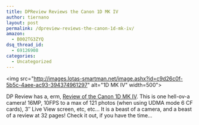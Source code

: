 ```yaml
---
title: DPReview Reviews the Canon 1D MK IV
author: tiernano
layout: post
permalink: /dpreview-reviews-the-canon-1d-mk-iv/
amazon:
  - B002TG3ZYQ
dsq_thread_id:
  - 69126908
categories:
  - Uncategorized
---
```

<img src="http://images.lotas-smartman.net/image.ashx?id=c9d26c0f-5b5c-4aee-ac93-394374961297" alt="1D MK IV" width=500">

DP Review has a, erm, [Review of the Canon 1D MK IV][1]. This is one hell-ov-a camera! 16MP, 10FPS to a max of 121 photos (when using UDMA mode 6 CF cards), 3&#8243; Live View screen, etc, etc&#8230; It is a beast of a camera, and a beast of a review at 32 pages! Check it out, if you have the time&#8230;

 [1]: http://www.dpreview.com/reviews/canoneos1dmarkIV/